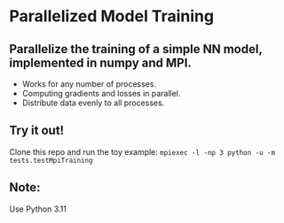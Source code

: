 # Parallelized Model Training 

## Parallelize the training of a simple NN model, implemented in numpy and MPI.
- Works for any number of processes.
- Computing gradients and losses in parallel.
- Distribute data evenly to all processes.

## Try it out!
Clone this repo and run the toy example: `mpiexec -l -np 3 python -u -m tests.testMpiTraining`

## Note:
Use Python 3.11
